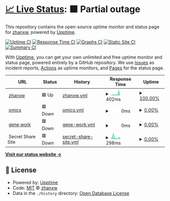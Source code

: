 # [📈 Live Status](https://demo.upptime.js.org): <!--live status--> **🟧 Partial outage**

This repository contains the open-source uptime monitor and status page for [zhanxw](http://zhanxw.com), powered by [Upptime](https://github.com/upptime/upptime).

[![Uptime CI](https://github.com/koj-co/upptime/workflows/Uptime%20CI/badge.svg)](https://github.com/koj-co/upptime/actions?query=workflow%3A%22Uptime+CI%22)
[![Response Time CI](https://github.com/koj-co/upptime/workflows/Response%20Time%20CI/badge.svg)](https://github.com/koj-co/upptime/actions?query=workflow%3A%22Response+Time+CI%22)
[![Graphs CI](https://github.com/koj-co/upptime/workflows/Graphs%20CI/badge.svg)](https://github.com/koj-co/upptime/actions?query=workflow%3A%22Graphs+CI%22)
[![Static Site CI](https://github.com/koj-co/upptime/workflows/Static%20Site%20CI/badge.svg)](https://github.com/koj-co/upptime/actions?query=workflow%3A%22Static+Site+CI%22)
[![Summary CI](https://github.com/koj-co/upptime/workflows/Summary%20CI/badge.svg)](https://github.com/koj-co/upptime/actions?query=workflow%3A%22Summary+CI%22)

With [Upptime](https://upptime.js.org), you can get your own unlimited and free uptime monitor and status page, powered entirely by a GitHub repository. We use [Issues](https://github.com/zhanxw/upptime/issues) as incident reports, [Actions](https://github.com/zhanxw/upptime/actions) as uptime monitors, and [Pages](https://demo.upptime.js.org) for the status page.

<!--start: status pages-->
<!-- This summary is generated by Upptime (https://github.com/upptime/upptime) -->
<!-- Do not edit this manually, your changes will be overwritten -->
<!-- prettier-ignore -->
| URL | Status | History | Response Time | Uptime |
| --- | ------ | ------- | ------------- | ------ |
| <img alt="" src="https://favicons.githubusercontent.com/zhanxw.com" height="13"> [zhanxw](https://zhanxw.com) | 🟩 Up | [zhanxw.yml](https://github.com/zhanxw/upptime/commits/HEAD/history/zhanxw.yml) | <details><summary><img alt="Response time graph" src="./graphs/zhanxw/response-time-week.png" height="20"> 402ms</summary><br><a href="https://zhanxw.github.io/upptime/history/zhanxw"><img alt="Response time 311" src="https://img.shields.io/endpoint?url=https%3A%2F%2Fraw.githubusercontent.com%2Fzhanxw%2Fupptime%2FHEAD%2Fapi%2Fzhanxw%2Fresponse-time.json"></a><br><a href="https://zhanxw.github.io/upptime/history/zhanxw"><img alt="24-hour response time 272" src="https://img.shields.io/endpoint?url=https%3A%2F%2Fraw.githubusercontent.com%2Fzhanxw%2Fupptime%2FHEAD%2Fapi%2Fzhanxw%2Fresponse-time-day.json"></a><br><a href="https://zhanxw.github.io/upptime/history/zhanxw"><img alt="7-day response time 402" src="https://img.shields.io/endpoint?url=https%3A%2F%2Fraw.githubusercontent.com%2Fzhanxw%2Fupptime%2FHEAD%2Fapi%2Fzhanxw%2Fresponse-time-week.json"></a><br><a href="https://zhanxw.github.io/upptime/history/zhanxw"><img alt="30-day response time 264" src="https://img.shields.io/endpoint?url=https%3A%2F%2Fraw.githubusercontent.com%2Fzhanxw%2Fupptime%2FHEAD%2Fapi%2Fzhanxw%2Fresponse-time-month.json"></a><br><a href="https://zhanxw.github.io/upptime/history/zhanxw"><img alt="1-year response time 315" src="https://img.shields.io/endpoint?url=https%3A%2F%2Fraw.githubusercontent.com%2Fzhanxw%2Fupptime%2FHEAD%2Fapi%2Fzhanxw%2Fresponse-time-year.json"></a></details> | <details><summary><a href="https://zhanxw.github.io/upptime/history/zhanxw">100.00%</a></summary><a href="https://zhanxw.github.io/upptime/history/zhanxw"><img alt="All-time uptime 99.98%" src="https://img.shields.io/endpoint?url=https%3A%2F%2Fraw.githubusercontent.com%2Fzhanxw%2Fupptime%2FHEAD%2Fapi%2Fzhanxw%2Fuptime.json"></a><br><a href="https://zhanxw.github.io/upptime/history/zhanxw"><img alt="24-hour uptime 100.00%" src="https://img.shields.io/endpoint?url=https%3A%2F%2Fraw.githubusercontent.com%2Fzhanxw%2Fupptime%2FHEAD%2Fapi%2Fzhanxw%2Fuptime-day.json"></a><br><a href="https://zhanxw.github.io/upptime/history/zhanxw"><img alt="7-day uptime 100.00%" src="https://img.shields.io/endpoint?url=https%3A%2F%2Fraw.githubusercontent.com%2Fzhanxw%2Fupptime%2FHEAD%2Fapi%2Fzhanxw%2Fuptime-week.json"></a><br><a href="https://zhanxw.github.io/upptime/history/zhanxw"><img alt="30-day uptime 100.00%" src="https://img.shields.io/endpoint?url=https%3A%2F%2Fraw.githubusercontent.com%2Fzhanxw%2Fupptime%2FHEAD%2Fapi%2Fzhanxw%2Fuptime-month.json"></a><br><a href="https://zhanxw.github.io/upptime/history/zhanxw"><img alt="1-year uptime 99.97%" src="https://img.shields.io/endpoint?url=https%3A%2F%2Fraw.githubusercontent.com%2Fzhanxw%2Fupptime%2FHEAD%2Fapi%2Fzhanxw%2Fuptime-year.json"></a></details>
| <img alt="" src="https://favicons.githubusercontent.com/omics.rocks" height="13"> [omics](https://omics.rocks) | 🟥 Down | [omics.yml](https://github.com/zhanxw/upptime/commits/HEAD/history/omics.yml) | <details><summary><img alt="Response time graph" src="./graphs/omics/response-time-week.png" height="20"> 0ms</summary><br><a href="https://zhanxw.github.io/upptime/history/omics"><img alt="Response time 0" src="https://img.shields.io/endpoint?url=https%3A%2F%2Fraw.githubusercontent.com%2Fzhanxw%2Fupptime%2FHEAD%2Fapi%2Fomics%2Fresponse-time.json"></a><br><a href="https://zhanxw.github.io/upptime/history/omics"><img alt="24-hour response time 0" src="https://img.shields.io/endpoint?url=https%3A%2F%2Fraw.githubusercontent.com%2Fzhanxw%2Fupptime%2FHEAD%2Fapi%2Fomics%2Fresponse-time-day.json"></a><br><a href="https://zhanxw.github.io/upptime/history/omics"><img alt="7-day response time 0" src="https://img.shields.io/endpoint?url=https%3A%2F%2Fraw.githubusercontent.com%2Fzhanxw%2Fupptime%2FHEAD%2Fapi%2Fomics%2Fresponse-time-week.json"></a><br><a href="https://zhanxw.github.io/upptime/history/omics"><img alt="30-day response time 0" src="https://img.shields.io/endpoint?url=https%3A%2F%2Fraw.githubusercontent.com%2Fzhanxw%2Fupptime%2FHEAD%2Fapi%2Fomics%2Fresponse-time-month.json"></a><br><a href="https://zhanxw.github.io/upptime/history/omics"><img alt="1-year response time 0" src="https://img.shields.io/endpoint?url=https%3A%2F%2Fraw.githubusercontent.com%2Fzhanxw%2Fupptime%2FHEAD%2Fapi%2Fomics%2Fresponse-time-year.json"></a></details> | <details><summary><a href="https://zhanxw.github.io/upptime/history/omics">0.00%</a></summary><a href="https://zhanxw.github.io/upptime/history/omics"><img alt="All-time uptime 0.00%" src="https://img.shields.io/endpoint?url=https%3A%2F%2Fraw.githubusercontent.com%2Fzhanxw%2Fupptime%2FHEAD%2Fapi%2Fomics%2Fuptime.json"></a><br><a href="https://zhanxw.github.io/upptime/history/omics"><img alt="24-hour uptime 0.00%" src="https://img.shields.io/endpoint?url=https%3A%2F%2Fraw.githubusercontent.com%2Fzhanxw%2Fupptime%2FHEAD%2Fapi%2Fomics%2Fuptime-day.json"></a><br><a href="https://zhanxw.github.io/upptime/history/omics"><img alt="7-day uptime 0.00%" src="https://img.shields.io/endpoint?url=https%3A%2F%2Fraw.githubusercontent.com%2Fzhanxw%2Fupptime%2FHEAD%2Fapi%2Fomics%2Fuptime-week.json"></a><br><a href="https://zhanxw.github.io/upptime/history/omics"><img alt="30-day uptime 0.00%" src="https://img.shields.io/endpoint?url=https%3A%2F%2Fraw.githubusercontent.com%2Fzhanxw%2Fupptime%2FHEAD%2Fapi%2Fomics%2Fuptime-month.json"></a><br><a href="https://zhanxw.github.io/upptime/history/omics"><img alt="1-year uptime 0.00%" src="https://img.shields.io/endpoint?url=https%3A%2F%2Fraw.githubusercontent.com%2Fzhanxw%2Fupptime%2FHEAD%2Fapi%2Fomics%2Fuptime-year.json"></a></details>
| <img alt="" src="https://favicons.githubusercontent.com/gene.work" height="13"> [gene work](https://gene.work) | 🟥 Down | [gene-work.yml](https://github.com/zhanxw/upptime/commits/HEAD/history/gene-work.yml) | <details><summary><img alt="Response time graph" src="./graphs/gene-work/response-time-week.png" height="20"> 0ms</summary><br><a href="https://zhanxw.github.io/upptime/history/gene-work"><img alt="Response time 0" src="https://img.shields.io/endpoint?url=https%3A%2F%2Fraw.githubusercontent.com%2Fzhanxw%2Fupptime%2FHEAD%2Fapi%2Fgene-work%2Fresponse-time.json"></a><br><a href="https://zhanxw.github.io/upptime/history/gene-work"><img alt="24-hour response time 0" src="https://img.shields.io/endpoint?url=https%3A%2F%2Fraw.githubusercontent.com%2Fzhanxw%2Fupptime%2FHEAD%2Fapi%2Fgene-work%2Fresponse-time-day.json"></a><br><a href="https://zhanxw.github.io/upptime/history/gene-work"><img alt="7-day response time 0" src="https://img.shields.io/endpoint?url=https%3A%2F%2Fraw.githubusercontent.com%2Fzhanxw%2Fupptime%2FHEAD%2Fapi%2Fgene-work%2Fresponse-time-week.json"></a><br><a href="https://zhanxw.github.io/upptime/history/gene-work"><img alt="30-day response time 0" src="https://img.shields.io/endpoint?url=https%3A%2F%2Fraw.githubusercontent.com%2Fzhanxw%2Fupptime%2FHEAD%2Fapi%2Fgene-work%2Fresponse-time-month.json"></a><br><a href="https://zhanxw.github.io/upptime/history/gene-work"><img alt="1-year response time 0" src="https://img.shields.io/endpoint?url=https%3A%2F%2Fraw.githubusercontent.com%2Fzhanxw%2Fupptime%2FHEAD%2Fapi%2Fgene-work%2Fresponse-time-year.json"></a></details> | <details><summary><a href="https://zhanxw.github.io/upptime/history/gene-work">0.00%</a></summary><a href="https://zhanxw.github.io/upptime/history/gene-work"><img alt="All-time uptime 0.00%" src="https://img.shields.io/endpoint?url=https%3A%2F%2Fraw.githubusercontent.com%2Fzhanxw%2Fupptime%2FHEAD%2Fapi%2Fgene-work%2Fuptime.json"></a><br><a href="https://zhanxw.github.io/upptime/history/gene-work"><img alt="24-hour uptime 0.00%" src="https://img.shields.io/endpoint?url=https%3A%2F%2Fraw.githubusercontent.com%2Fzhanxw%2Fupptime%2FHEAD%2Fapi%2Fgene-work%2Fuptime-day.json"></a><br><a href="https://zhanxw.github.io/upptime/history/gene-work"><img alt="7-day uptime 0.00%" src="https://img.shields.io/endpoint?url=https%3A%2F%2Fraw.githubusercontent.com%2Fzhanxw%2Fupptime%2FHEAD%2Fapi%2Fgene-work%2Fuptime-week.json"></a><br><a href="https://zhanxw.github.io/upptime/history/gene-work"><img alt="30-day uptime 0.00%" src="https://img.shields.io/endpoint?url=https%3A%2F%2Fraw.githubusercontent.com%2Fzhanxw%2Fupptime%2FHEAD%2Fapi%2Fgene-work%2Fuptime-month.json"></a><br><a href="https://zhanxw.github.io/upptime/history/gene-work"><img alt="1-year uptime 0.00%" src="https://img.shields.io/endpoint?url=https%3A%2F%2Fraw.githubusercontent.com%2Fzhanxw%2Fupptime%2FHEAD%2Fapi%2Fgene-work%2Fuptime-year.json"></a></details>
| <img alt="" src="https://favicons.githubusercontent.com/null" height="13"> Secret Share Site | 🟥 Down | [secret-share-site.yml](https://github.com/zhanxw/upptime/commits/HEAD/history/secret-share-site.yml) | <details><summary><img alt="Response time graph" src="./graphs/secret-share-site/response-time-week.png" height="20"> 298ms</summary><br><a href="https://zhanxw.github.io/upptime/history/secret-share-site"><img alt="Response time 258" src="https://img.shields.io/endpoint?url=https%3A%2F%2Fraw.githubusercontent.com%2Fzhanxw%2Fupptime%2FHEAD%2Fapi%2Fsecret-share-site%2Fresponse-time.json"></a><br><a href="https://zhanxw.github.io/upptime/history/secret-share-site"><img alt="24-hour response time 256" src="https://img.shields.io/endpoint?url=https%3A%2F%2Fraw.githubusercontent.com%2Fzhanxw%2Fupptime%2FHEAD%2Fapi%2Fsecret-share-site%2Fresponse-time-day.json"></a><br><a href="https://zhanxw.github.io/upptime/history/secret-share-site"><img alt="7-day response time 298" src="https://img.shields.io/endpoint?url=https%3A%2F%2Fraw.githubusercontent.com%2Fzhanxw%2Fupptime%2FHEAD%2Fapi%2Fsecret-share-site%2Fresponse-time-week.json"></a><br><a href="https://zhanxw.github.io/upptime/history/secret-share-site"><img alt="30-day response time 282" src="https://img.shields.io/endpoint?url=https%3A%2F%2Fraw.githubusercontent.com%2Fzhanxw%2Fupptime%2FHEAD%2Fapi%2Fsecret-share-site%2Fresponse-time-month.json"></a><br><a href="https://zhanxw.github.io/upptime/history/secret-share-site"><img alt="1-year response time 243" src="https://img.shields.io/endpoint?url=https%3A%2F%2Fraw.githubusercontent.com%2Fzhanxw%2Fupptime%2FHEAD%2Fapi%2Fsecret-share-site%2Fresponse-time-year.json"></a></details> | <details><summary><a href="https://zhanxw.github.io/upptime/history/secret-share-site">0.00%</a></summary><a href="https://zhanxw.github.io/upptime/history/secret-share-site"><img alt="All-time uptime 1.42%" src="https://img.shields.io/endpoint?url=https%3A%2F%2Fraw.githubusercontent.com%2Fzhanxw%2Fupptime%2FHEAD%2Fapi%2Fsecret-share-site%2Fuptime.json"></a><br><a href="https://zhanxw.github.io/upptime/history/secret-share-site"><img alt="24-hour uptime 0.00%" src="https://img.shields.io/endpoint?url=https%3A%2F%2Fraw.githubusercontent.com%2Fzhanxw%2Fupptime%2FHEAD%2Fapi%2Fsecret-share-site%2Fuptime-day.json"></a><br><a href="https://zhanxw.github.io/upptime/history/secret-share-site"><img alt="7-day uptime 0.00%" src="https://img.shields.io/endpoint?url=https%3A%2F%2Fraw.githubusercontent.com%2Fzhanxw%2Fupptime%2FHEAD%2Fapi%2Fsecret-share-site%2Fuptime-week.json"></a><br><a href="https://zhanxw.github.io/upptime/history/secret-share-site"><img alt="30-day uptime 1.38%" src="https://img.shields.io/endpoint?url=https%3A%2F%2Fraw.githubusercontent.com%2Fzhanxw%2Fupptime%2FHEAD%2Fapi%2Fsecret-share-site%2Fuptime-month.json"></a><br><a href="https://zhanxw.github.io/upptime/history/secret-share-site"><img alt="1-year uptime 0.00%" src="https://img.shields.io/endpoint?url=https%3A%2F%2Fraw.githubusercontent.com%2Fzhanxw%2Fupptime%2FHEAD%2Fapi%2Fsecret-share-site%2Fuptime-year.json"></a></details>

<!--end: status pages-->

[**Visit our status website →**](https://demo.upptime.js.org)

## 📄 License

- Powered by: [Upptime](https://github.com/upptime/upptime)
- Code: [MIT](./LICENSE) © [zhanxw](http://zhanxw.com)
- Data in the `./history` directory: [Open Database License](https://opendatacommons.org/licenses/odbl/1-0/)
